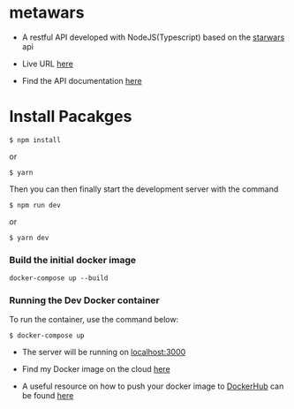 # metawars
- A restful API developed with NodeJS(Typescript) based on the [starwars](https://swapi.py4e.com) api

- Live URL [here](https://metacare-ass.herokuapp.com/api/v1)
- Find the API documentation [here](https://documenter.getpostman.com/view/11690328/UVXoktAc)


# Install Pacakges

```
$ npm install

```
or

```
$ yarn

```
Then you can then finally start the development server with the command

```
$ npm run dev

```
or

```
$ yarn dev

```

### Build the initial docker image
```
docker-compose up --build
```
### Running the Dev Docker container

To run the container, use the command below:

```
$ docker-compose up
```

 - The server will be running on [localhost:3000](http://0.0.0.0:3000)

 - Find my Docker image on the cloud [here](https://hub.docker.com/repository/docker/ewave112/meta-image)

 - A useful resource on how to push your docker image to [DockerHub](https://hub.docker.com)  can be found [here](https://ropenscilabs.github.io/r-docker-tutorial/04-Dockerhub.html)
